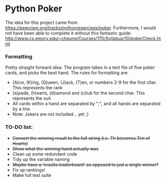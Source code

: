 # Python Poker
The idea for this project came from https://exercism.org/tracks/python/exercises/poker.
Furthermore, I would not have been able to complete it without this fantastic guide: http://www.cs.emory.edu/~cheung/Courses/170/Syllabus/10/pokerCheck.html
### Formatting
Pretty straight forward idea. The program takes in a text file of five poker cards, and picks the best hand. The rules for formatting are:
- (A)ce, (K)ing, (Q)ueen, (J)ack, (T)en, or numbers 2-9 for the first char. This represents the rank
- (s)pade, (h)earts, (d)iamond and (c)lub for the second char. This represents the suit
- All cards within a hand are separated by ";", and all hands are separated by a line.
- Note: Jokers are not included... yet ;)
### TO-DO list:
- ~~Convert the winning result to the full string (i.e. Th becomes Ten of Hearts)~~
- ~~Show what the winning hand actually was~~
- Clean up some redundant code
- Tidy up the variable naming
- ~~Maybe have a 'results leaderboard' as opposed to just a single winner?~~
- Fix up rankings!
- Make full test suite

